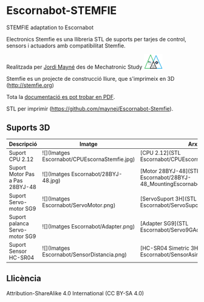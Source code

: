 # Escornabot-STEMFIE
STEMFIE adaptation to Escornabot 

Electronics Stemfie es una llibreria STL de suports per tarjes de control, sensors i actuadors amb compatibilitat Stemfie.

Realitzada per [Jordi Mayné](https://github.com/maynej) des de Mechatronic Study <img src="Imatges Escornabot/Logo3senseFons.png" width="50" />

Stemfie es un projecte de construcció lliure, que s'imprimeix en 3D (http://stemfie.org) 

Tota la [documentació es pot trobar en PDF](https://github.com/maynej/Escornabot-Stemfie/tree/main/Doc).

STL per imprimir (https://github.com/maynej/Escornabot-Stemfie).

## Suports 3D
  
Descripció         | Imatge          | Arxiu         
------------- | ------------- | ------------- 
Suport CPU 2.12 |![](Imatges Escornabot/CPUEscornaStemfie.jpg) | [CPU 2.12](STL Escornabot/CPUEscornaStemfie.stl)
Suport Motor Pas a Pas 28BYJ-48 |![](Imatges Escornabot/28BYJ-48.jpg) |[Motor 28BYJ-48](STL Escornabot/28BYJ-48_MountingEscornabot2.stl)
Suport Servo-motor SG9 |![](Imatges Escornabot/ServoMotor.png) | [ServoSuport 3H](STL Escornabot/ServoSuport3HStemfie.stl)
Suport palanca Servo-motor SG9 |![](Imatges Escornabot/Adapter.png) |[Adapter SG9](STL Escornabot/Servo9GAdapter_Stemfie.stl)
Suport Sensor HC-SR04 |![](Imatges Escornabot/SensorDistancia.png) | [HC-SR04 Simetric 3H](STLS Escornabot/SensorAsimetric3H_Stemfie.stl) 

## Llicència

Attribution-ShareAlike 4.0 International (CC BY-SA 4.0)
